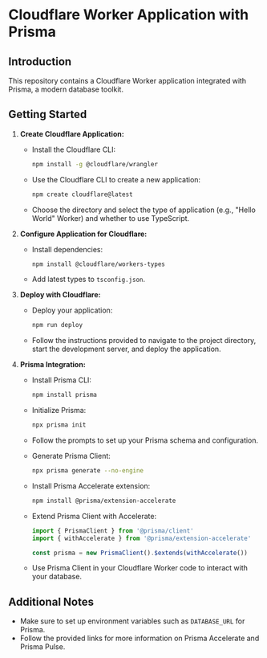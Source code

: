 # Cloudflare Worker Application with Prisma

## Introduction

This repository contains a Cloudflare Worker application integrated with Prisma, a modern database toolkit.

## Getting Started

1. **Create Cloudflare Application:**
   - Install the Cloudflare CLI:
     ```bash
     npm install -g @cloudflare/wrangler
     ```

   - Use the Cloudflare CLI to create a new application:
     ```bash
     npm create cloudflare@latest
     ```

   - Choose the directory and select the type of application (e.g., "Hello World" Worker) and whether to use TypeScript.

2. **Configure Application for Cloudflare:**
   - Install dependencies:
     ```bash
     npm install @cloudflare/workers-types
     ```

   - Add latest types to `tsconfig.json`.

3. **Deploy with Cloudflare:**
   - Deploy your application:
     ```bash
     npm run deploy
     ```

   - Follow the instructions provided to navigate to the project directory, start the development server, and deploy the application.

4. **Prisma Integration:**
   - Install Prisma CLI:
     ```bash
     npm install prisma
     ```

   - Initialize Prisma:
     ```bash
     npx prisma init
     ```

   - Follow the prompts to set up your Prisma schema and configuration.

   - Generate Prisma Client:
     ```bash
     npx prisma generate --no-engine
     ```

   - Install Prisma Accelerate extension:
     ```bash
     npm install @prisma/extension-accelerate
     ```

   - Extend Prisma Client with Accelerate:
     ```typescript
     import { PrismaClient } from '@prisma/client'
     import { withAccelerate } from '@prisma/extension-accelerate'

     const prisma = new PrismaClient().$extends(withAccelerate())
     ```

   - Use Prisma Client in your Cloudflare Worker code to interact with your database.

## Additional Notes

- Make sure to set up environment variables such as `DATABASE_URL` for Prisma.
- Follow the provided links for more information on Prisma Accelerate and Prisma Pulse.
